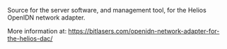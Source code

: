 Source for the server software, and management tool, for the Helios OpenIDN network adapter. 

More information at: https://bitlasers.com/openidn-network-adapter-for-the-helios-dac/